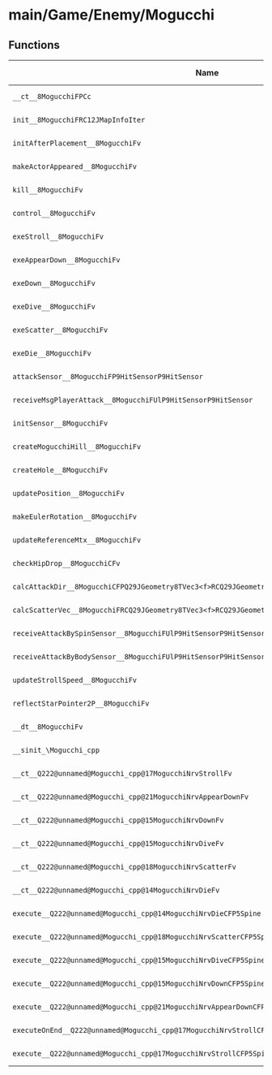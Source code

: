 # main/Game/Enemy/Mogucchi

## Functions

| Name | Address | Match % |
|------|---------|---------|
| `__ct__8MogucchiFPCc` | `0x801265D8` | :x: (0.0%) |
| `init__8MogucchiFRC12JMapInfoIter` | `0x80126658` | :x: (0.0%) |
| `initAfterPlacement__8MogucchiFv` | `0x801267BC` | :x: (0.0%) |
| `makeActorAppeared__8MogucchiFv` | `0x8012681C` | :x: (0.0%) |
| `kill__8MogucchiFv` | `0x80126880` | :x: (0.0%) |
| `control__8MogucchiFv` | `0x801268F4` | :x: (0.0%) |
| `exeStroll__8MogucchiFv` | `0x8012694C` | :x: (0.0%) |
| `exeAppearDown__8MogucchiFv` | `0x80126A5C` | :x: (0.0%) |
| `exeDown__8MogucchiFv` | `0x80126B68` | :x: (0.0%) |
| `exeDive__8MogucchiFv` | `0x80126C00` | :x: (0.0%) |
| `exeScatter__8MogucchiFv` | `0x80126CA0` | :x: (0.0%) |
| `exeDie__8MogucchiFv` | `0x80126ECC` | :x: (0.0%) |
| `attackSensor__8MogucchiFP9HitSensorP9HitSensor` | `0x80126F70` | :x: (0.0%) |
| `receiveMsgPlayerAttack__8MogucchiFUlP9HitSensorP9HitSensor` | `0x80127058` | :x: (0.0%) |
| `initSensor__8MogucchiFv` | `0x801270D8` | :x: (0.0%) |
| `createMogucchiHill__8MogucchiFv` | `0x8012719C` | :x: (0.0%) |
| `createHole__8MogucchiFv` | `0x80127248` | :x: (0.0%) |
| `updatePosition__8MogucchiFv` | `0x801272B0` | :x: (0.0%) |
| `makeEulerRotation__8MogucchiFv` | `0x80127344` | :x: (0.0%) |
| `updateReferenceMtx__8MogucchiFv` | `0x801273CC` | :x: (0.0%) |
| `checkHipDrop__8MogucchiCFv` | `0x80127564` | :x: (0.0%) |
| `calcAttackDir__8MogucchiCFPQ29JGeometry8TVec3<f>RCQ29JGeometry8TVec3<f>RCQ29JGeometry8TVec3<f>` | `0x801275C0` | :x: (0.0%) |
| `calcScatterVec__8MogucchiFRCQ29JGeometry8TVec3<f>RCQ29JGeometry8TVec3<f>` | `0x801276B8` | :x: (0.0%) |
| `receiveAttackBySpinSensor__8MogucchiFUlP9HitSensorP9HitSensor` | `0x80127728` | :x: (0.0%) |
| `receiveAttackByBodySensor__8MogucchiFUlP9HitSensorP9HitSensor` | `0x80127870` | :x: (0.0%) |
| `updateStrollSpeed__8MogucchiFv` | `0x80127A58` | :x: (0.0%) |
| `reflectStarPointer2P__8MogucchiFv` | `0x80127A84` | :x: (0.0%) |
| `__dt__8MogucchiFv` | `0x80127B2C` | :x: (0.0%) |
| `__sinit_\Mogucchi_cpp` | `0x80127B88` | :x: (0.0%) |
| `__ct__Q222@unnamed@Mogucchi_cpp@17MogucchiNrvStrollFv` | `0x80127BD4` | :x: (0.0%) |
| `__ct__Q222@unnamed@Mogucchi_cpp@21MogucchiNrvAppearDownFv` | `0x80127BE4` | :x: (0.0%) |
| `__ct__Q222@unnamed@Mogucchi_cpp@15MogucchiNrvDownFv` | `0x80127BF4` | :x: (0.0%) |
| `__ct__Q222@unnamed@Mogucchi_cpp@15MogucchiNrvDiveFv` | `0x80127C04` | :x: (0.0%) |
| `__ct__Q222@unnamed@Mogucchi_cpp@18MogucchiNrvScatterFv` | `0x80127C14` | :x: (0.0%) |
| `__ct__Q222@unnamed@Mogucchi_cpp@14MogucchiNrvDieFv` | `0x80127C24` | :x: (0.0%) |
| `execute__Q222@unnamed@Mogucchi_cpp@14MogucchiNrvDieCFP5Spine` | `0x80127C34` | :x: (0.0%) |
| `execute__Q222@unnamed@Mogucchi_cpp@18MogucchiNrvScatterCFP5Spine` | `0x80127C3C` | :x: (0.0%) |
| `execute__Q222@unnamed@Mogucchi_cpp@15MogucchiNrvDiveCFP5Spine` | `0x80127C44` | :x: (0.0%) |
| `execute__Q222@unnamed@Mogucchi_cpp@15MogucchiNrvDownCFP5Spine` | `0x80127C4C` | :x: (0.0%) |
| `execute__Q222@unnamed@Mogucchi_cpp@21MogucchiNrvAppearDownCFP5Spine` | `0x80127C54` | :x: (0.0%) |
| `executeOnEnd__Q222@unnamed@Mogucchi_cpp@17MogucchiNrvStrollCFP5Spine` | `0x80127C5C` | :x: (0.0%) |
| `execute__Q222@unnamed@Mogucchi_cpp@17MogucchiNrvStrollCFP5Spine` | `0x80127C6C` | :x: (0.0%) |